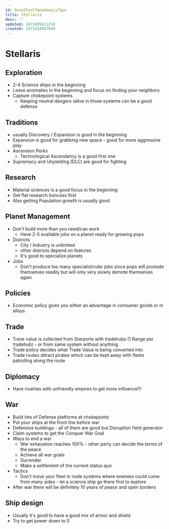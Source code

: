 ```yaml
---
id: 9ave25uulfqnw4aopjy7qya
title: Stellaris
desc: ''
updated: 1671895611250
created: 1671458867840
---
```

# Stellaris

## Exploration
- 2-4 Science ships in the beginning
- Leave anomalies in the beginning and focus on finding your neighbors
- Capture chokepoint systems
  - Keeping neutral dangers (alive in those systems can be a good defense

## Traditions
- usually Discovery / Expansion is good in the beginning
- Expansion is good for grabbing new space - good for more aggressive play
- Ascension Perks
  - Technological Ascendancy is a good first one
- Supremacy and Unyielding (DLC) are good for fighting

## Research
- Material sciences is a good focus in the beginning
- Get flat research bonuses first
- Also getting Population growth is usually good

## Planet Management
- Don't build more than you need/can work
  - Have 2-5 available jobs on a planet ready for growing pops
- Districts
  - City / Industry is unlimited
  - other districts depend on features
  - It's good to specialize planets
- Jobs
  - Don't produce too many specialist/ruler jobs since pops will promote themselves readily but will only very slowly
    demote themselves again

## Policies
- Economic policy gives you either an advantage in consumer goods or in alloys

## Trade
- Trave value is collected from Starports with tradehubs (1 Range per tradehub) - or from same system without anything
- Trade policy decides what Trade Value is being converted into
- Trade routes attract pirates which can be kept away with fleets patrolling along the route

## Diplomacy
- Have rivalries with unfriendly empires to get more influence!!!

## War
- Build lots of Defense platforms at chokepoints
- Put your ships at the front line before war
- Defensive buildings - all of them are good but Disruption field generator
- Claim systems to get the Conquer War Goal
- Ways to end a war
  - War exhaustion reaches 100% - other party can decide the terms of the peace
  - Achieve all war goals
  - Surrender
  - Make a settlement of the current status quo
- Tactics
  - Don't move your fleet in node systems where enemies could come from many sides - let a science ship go there first
    to explore
- After war there will be definitely 10 years of peace and open borders

## Ship design
- Usually it's good to have a good mix of armor and shield
- Try to get power down to 0
